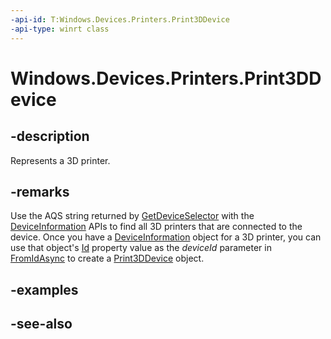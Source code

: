 ```yaml
---
-api-id: T:Windows.Devices.Printers.Print3DDevice
-api-type: winrt class
---
```


<!-- Class syntax.
public class Print3DDevice : Windows.Devices.Printers.IPrint3DDevice
-->

# Windows.Devices.Printers.Print3DDevice

## -description
Represents a 3D printer.

## -remarks
Use the AQS string returned by [GetDeviceSelector](print3ddevice_getdeviceselector.md) with the [DeviceInformation](../windows.devices.enumeration/deviceinformation.md) APIs to find all 3D printers that are connected to the device. Once you have a [DeviceInformation](../windows.devices.enumeration/deviceinformation.md) object for a 3D printer, you can use that object's [Id](../windows.devices.enumeration/deviceinformation_id.md) property value as the *deviceId* parameter in [FromIdAsync](print3ddevice_fromidasync.md) to create a [Print3DDevice](print3ddevice.md) object.

## -examples

## -see-also
